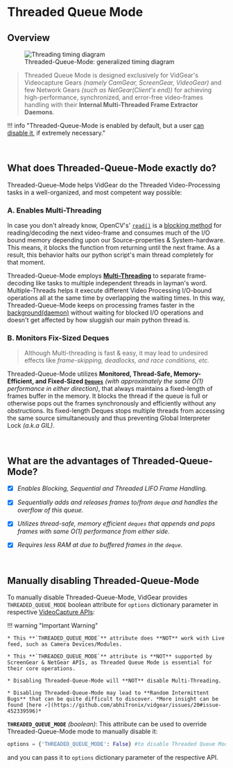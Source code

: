 <!--
===============================================
vidgear library source-code is deployed under the Apache 2.0 License:

Copyright (c) 2019-2020 Abhishek Thakur(@abhiTronix) <abhi.una12@gmail.com>

Licensed under the Apache License, Version 2.0 (the "License");
you may not use this file except in compliance with the License.
You may obtain a copy of the License at

   http://www.apache.org/licenses/LICENSE-2.0

Unless required by applicable law or agreed to in writing, software
distributed under the License is distributed on an "AS IS" BASIS,
WITHOUT WARRANTIES OR CONDITIONS OF ANY KIND, either express or implied.
See the License for the specific language governing permissions and
limitations under the License.
===============================================
-->

# Threaded Queue Mode

## Overview

<figure>
  <img src="../../assets/images/tqm.webp" loading="lazy" alt="Threading timing diagram"/>
  <figcaption>Threaded-Queue-Mode: generalized timing diagram</figcaption>
</figure>

> Threaded Queue Mode is designed exclusively for VidGear's Videocapture Gears _(namely CamGear, ScreenGear, VideoGear)_ and few Network Gears _(such as NetGear(Client's end))_ for achieving high-performance, synchronized, and error-free video-frames handling with their **Internal Multi-Threaded Frame Extractor Daemons**. 

!!! info "Threaded-Queue-Mode is enabled by default, but a user [can disable it](), if extremely necessary."

&nbsp; 

## What does Threaded-Queue-Mode exactly do?


Threaded-Queue-Mode helps VidGear do the Threaded Video-Processing tasks in a well-organized, and most competent way possible: 

### A. Enables Multi-Threading

In case you don't already know, OpenCV's' [`read()`](https://docs.opencv.org/master/d8/dfe/classcv_1_1VideoCapture.html#a473055e77dd7faa4d26d686226b292c1) is a [blocking method](https://luminousmen.com/post/asynchronous-programming-blocking-and-non-blocking) for reading/decoding the next video-frame and consumes much of the I/O bound memory depending upon our Source-properties & System-hardware. This means, it blocks the function from returning until the next frame. As a result, this behavior halts our python script's main thread completely for that moment.

Threaded-Queue-Mode employs [**Multi-Threading**](https://docs.python.org/3/library/threading.html) to separate frame-decoding like tasks to multiple independent threads in layman's word. Multiple-Threads helps it execute different Video Processing I/O-bound operations all at the same time by overlapping the waiting times. In this way, Threaded-Queue-Mode keeps on processing frames faster in the [background(daemon)](https://en.wikipedia.org/wiki/Daemon_(computing)) without waiting for blocked I/O operations and doesn't get affected by how sluggish our main python thread is.

### B. Monitors Fix-Sized Deques

> Although Multi-threading is fast & easy, it may lead to undesired effects like _frame-skipping, deadlocks, and race conditions, etc._

Threaded-Queue-Mode utilizes **Monitored, Thread-Safe, Memory-Efficient, and Fixed-Sized [`Deques`](https://docs.python.org/3.8/library/collections.html#collections.deque)** _(with approximately the same O(1) performance in either direction)_, that always maintains a fixed-length of frames buffer in the memory. It blocks the thread if the queue is full or otherwise pops out the frames synchronously and efficiently without any obstructions. Its fixed-length Deques stops multiple threads from accessing the same source simultaneously and thus preventing Global Interpreter Lock _(a.k.a GIL)_.


&nbsp; 

## What are the advantages of Threaded-Queue-Mode?

- [x] _Enables Blocking, Sequential and Threaded LIFO Frame Handling._

- [x] _Sequentially adds and releases frames to/from `deque` and handles the overflow of this queue._

- [x] _Utilizes thread-safe, memory efficient `deques` that appends and pops frames with same O(1) performance from either side._

- [x] _Requires less RAM at due to buffered frames in the `deque`._


&nbsp;


## Manually disabling Threaded-Queue-Mode

To manually disable Threaded-Queue-Mode, VidGear provides `THREADED_QUEUE_MODE` boolean attribute for `options` dictionary parameter in respective [VideoCapture APIs](../../gears/#a-videocapture-gears):  

!!! warning "Important Warning"

	* This **`THREADED_QUEUE_MODE`** attribute does **NOT** work with Live feed, such as Camera Devices/Modules.

	* This **`THREADED_QUEUE_MODE`** attribute is **NOT** supported by ScreenGear & NetGear APIs, as Threaded Queue Mode is essential for their core operations.

	* Disabling Threaded-Queue-Mode will **NOT** disable Multi-Threading.

	* Disabling Threaded-Queue-Mode may lead to **Random Intermittent Bugs** that can be quite difficult to discover. *More insight can be found [here ➶](https://github.com/abhiTronix/vidgear/issues/20#issue-452339596)*


**`THREADED_QUEUE_MODE`** _(boolean)_: This attribute can be used to override Threaded-Queue-Mode mode to manually disable it:

```python
options = {'THREADED_QUEUE_MODE': False} #to disable Threaded Queue Mode. 
```

and you can pass it to `options` dictionary parameter of the respective API.

&nbsp; 